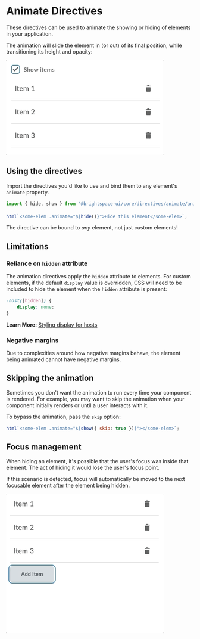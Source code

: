 # Animate Directives

These directives can be used to animate the showing or hiding of elements in your application.

The animation will slide the element in (or out) of its final position, while transitioning its height and opacity:

![animation](./screenshots/show-hide.gif?raw=true)

## Using the directives

Import the directives you'd like to use and bind them to any element's `animate` property.

```javascript
import { hide, show } from '@brightspace-ui/core/directives/animate/animate.js';

html`<some-elem .animate="${hide()}">Hide this element</some-elem>`;
```

The directive can be bound to _any_ element, not just custom elements!

## Limitations

### Reliance on `hidden` attribute

The animation directives apply the `hidden` attribute to elements. For custom elements, if the default `display` value is overridden, CSS will need to be included to hide the element when the `hidden` attribute is present:

```css
:host([hidden]) {
	display: none;
}
```

**Learn More:** [Styling display for hosts](https://github.com/BrightspaceUI/guide/wiki/LitElement-Best-Practices-&-Gotchas#-do-style-the-display-value-of-the-host)

### Negative margins

Due to complexities around how negative margins behave, the element being animated cannot have negative margins.

## Skipping the animation

Sometimes you don't want the animation to run every time your component is rendered. For example, you may want to skip the animation when your component initially renders or until a user interacts with it.

To bypass the animation, pass the `skip` option:

```javascript
html`<some-elem .animate="${show({ skip: true })}"></some-elem>`;
```

## Focus management

When hiding an element, it's possible that the user's focus was inside that element. The act of hiding it would lose the user's focus point.

If this scenario is detected, focus will automatically be moved to the next focusable element after the element being hidden.

![focus](./screenshots/focus.gif?raw=true)